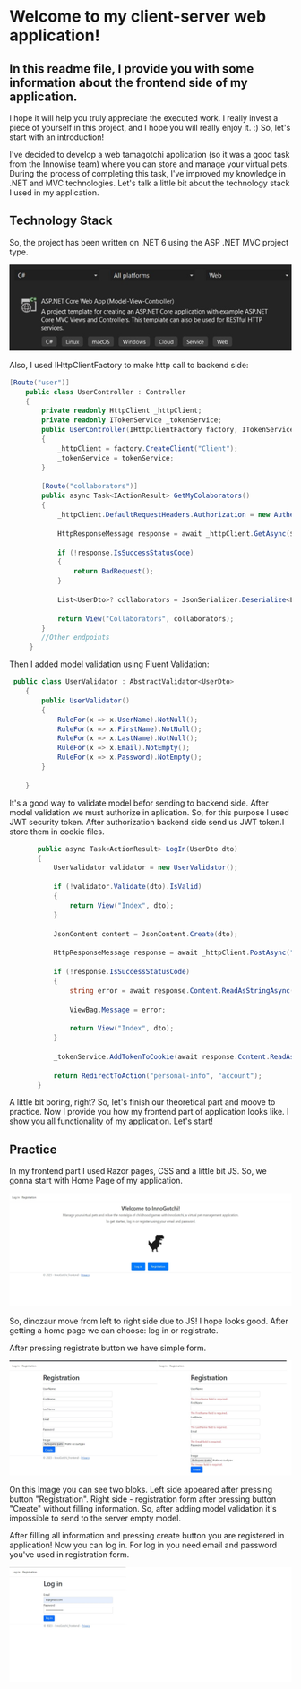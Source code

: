 # Welcome to my client-server web application!

## In this readme file, I provide you with some information about the frontend side of my application.

I hope it will help you truly appreciate the executed work. I really invest a piece of yourself in this project, and I hope you will really enjoy it. :) So, let's start with an introduction!

I've decided to develop a web tamagotchi application (so it was a good task from the Innowise team) where you can store and manage your virtual pets. During the process of completing this task, I've improved my knowledge in .NET and MVC technologies. Let's talk a little bit about the technology stack I used in my application.

## Technology Stack

So, the project has been written on .NET 6 using the ASP .NET MVC project type.

![Project Type](/Images/mvc.jpg)

Also, I used IHttpClientFactory to make http call to backend side: 
```csharp
[Route("user")]
    public class UserController : Controller
    {
        private readonly HttpClient _httpClient;
        private readonly ITokenService _tokenService;
        public UserController(IHttpClientFactory factory, ITokenService tokenService)
        {
            _httpClient = factory.CreateClient("Client");
            _tokenService = tokenService;
        }

        [Route("collaborators")]
        public async Task<IActionResult> GetMyColaborators()
        {
            _httpClient.DefaultRequestHeaders.Authorization = new AuthenticationHeaderValue("Bearer", Request.Cookies["token"]);

            HttpResponseMessage response = await _httpClient.GetAsync($"api/user/collaborators");

            if (!response.IsSuccessStatusCode)
            {
                return BadRequest();
            }

            List<UserDto>? collaborators = JsonSerializer.Deserialize<List<UserDto>>(response.Content.ReadAsStringAsync().Result);

            return View("Collaborators", collaborators);
        }
        //Other endpoints
     }
```

Then I added model validation using Fluent Validation:
```csharp
 public class UserValidator : AbstractValidator<UserDto>
    {
        public UserValidator()
        {
            RuleFor(x => x.UserName).NotNull();
            RuleFor(x => x.FirstName).NotNull();
            RuleFor(x => x.LastName).NotNull();
            RuleFor(x => x.Email).NotEmpty();
            RuleFor(x => x.Password).NotEmpty();
        }

    }
```
It's a good way to validate model befor sending to backend side. After model validation we must authorize in aplication. So, for this purpose I used JWT security token. After authorization backend side send us JWT token.I store them in cookie files.
 ```csharp
        public async Task<ActionResult> LogIn(UserDto dto)
        {
            UserValidator validator = new UserValidator();

            if (!validator.Validate(dto).IsValid)
            {
                return View("Index", dto);
            }

            JsonContent content = JsonContent.Create(dto);

            HttpResponseMessage response = await _httpClient.PostAsync("api/authorization/login", content);

            if (!response.IsSuccessStatusCode)
            {
                string error = await response.Content.ReadAsStringAsync();
                
                ViewBag.Message = error;

                return View("Index", dto);
            }

            _tokenService.AddTokenToCookie(await response.Content.ReadAsStringAsync(),HttpContext,"token",1);

            return RedirectToAction("personal-info", "account");
        }
```
A little bit boring, right? So, let's finish our theoretical part and moove to practice. Now I provide you how my frontend part of application looks like. I show you all functionality of my application. Let's start!

## Practice

In my frontend part I used Razor pages, CSS and a little bit JS. So, we gonna start with Home Page of my application.

![Project Type](/Images/homepage.jpg)

So, dinozaur move from left to right side due to JS! I hope looks good. After getting a home page we can choose: log in or registrate.

After pressing registrate button we have simple form.

![Project Type](/Images/registration.jpg)

On this Image you can see two bloks. Left side appeared after pressing button "Registration". Right side - registration form after pressing button "Create" without filling information. So, after adding model validation it's impossible to send to the server empty model.

After filling all information and pressing create button you are registered in application! Now you can log in. For log in you need email and password you've used in registration form.

![Project Type](/Images/logIn.jpg)